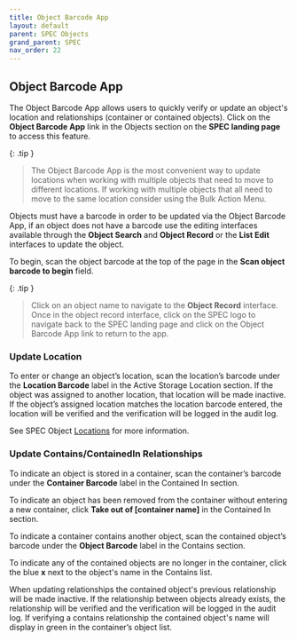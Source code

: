 ```yaml
---
title: Object Barcode App
layout: default
parent: SPEC Objects
grand_parent: SPEC
nav_order: 22
---
```


## Object Barcode App
The Object Barcode App allows users to quickly verify or update an object's location and relationships (container or contained objects). Click on the **Object Barcode App** link in the Objects section on the **SPEC landing page** to access this feature.   

{: .tip }
> The Object Barcode App is the most convenient way to update locations when working with multiple objects that need to move to different locations. If working with multiple objects that all need to move to the same location consider using the Bulk Action Menu.

Objects must have a barcode in order to be updated via the Object Barcode App, if an object does not have a barcode use the editing interfaces available through the **Object Search** and **Object Record** or the **List Edit** interfaces to update the object. 

To begin, scan the object barcode at the top of the page in the **Scan object barcode to begin** field. 

{: .tip }
> Click on an object name to navigate to the **Object Record** interface. Once in the object record interface, click on the SPEC logo to navigate back to the SPEC landing page and click on the Object Barcode App link to return to the app.

### Update Location
To enter or change an object’s location, scan the location’s barcode under the **Location Barcode** label in the Active Storage Location section. If the object was assigned to another location, that location will be made inactive. If the object’s assigned location matches the location barcode entered, the location will be verified and the verification will be logged in the audit log.

See SPEC Object [Locations](https://nypl.github.io/pres-docs/spec/specObjectsLocations.html) for more information. 

### Update Contains/ContainedIn Relationships
To indicate an object is stored in a container, scan the container’s barcode under the **Container Barcode** label in the Contained In section. 

To indicate an object has been removed from the container without entering a new container, click **Take out of [container name]** in the Contained In section.

To indicate a container contains another object, scan the contained object’s barcode under the **Object Barcode** label in the Contains section. 

To indicate any of the contained objects are no longer in the container, click the blue **x** next to the object's name in the Contains list.

When updating relationships the contained object's previous relationship will be made inactive. If the relationship between objects already exists, the relationship will be verified and the verification will be logged in the audit log. If verifying a contains relationship the contained object's name will display in green in the container’s object list.

&nbsp; 
&nbsp; 


